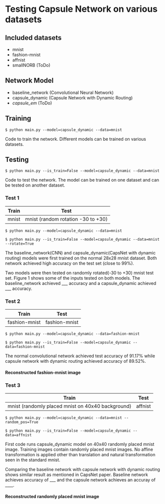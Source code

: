 # Testing Capsule Network on various datasets

## Included datasets
* mnist
* fashion-mnist
* affnist
* smallNORB (ToDo)

## Network Model
* baseline_network (Convolutional Neural Network)
* capsule_dynamic (Capsule Network with Dynamic Routing)
* *capsule_em* (ToDo)

## Training
```
$ python main.py --model=capsule_dynamic --data=mnist
```
Code to train the network. Different models can be trained on various datasets. 

## Testing
```
$ python main.py --is_train=False --model=capsule_dynamic --data=mnist
```
Code to test the network. The model can be trained on one dataset and can be tested on another dataset. 

### Test 1
| Train | Test |
| ------------- | ------------- |
| mnist  | mnist (random rotation -30 to +30) |

```
$ python main.py --model=capsule_dynamic --data=mnist
```
```
$ python main.py --is_train=False --model=capsule_dynamic --data=mnist --rotate=True
```
The baseline_network(CNN) and capsule_dynamic(CapsNet with dynamic routing) models were first trained on the normal 28x28 mnist dataset. Both network achieved high accuracy on the test set (close to 99%). 

Two models were then tested on randomly rotated(-30 to +30) mnist test set. Figure 1 shows some of the inputs tested on both models. The baseline_network achieved ___ accuracy and a capsule_dynamic achieved ___ accuracy.

### Test 2 
| Train | Test |
| ------------- | ------------- |
| fashion-mnist  | fashion-mnist |

```
$ python main.py --model=capsule_dynamic --data=fashion-mnist 
```

```
$ python main.py --is_train=False --model=capsule_dynamic --data=fashion-mnist 
```
The normal convolutional network achieved test accuracy of 91.17% while capsule network with dynamic routing achieved accuracy of 89.52%. 

#### Reconstructed fashion-mnist image


### Test 3
| Train | Test |
| ------------- | ------------- |
| mnist (randomly placed mnist on 40x40 background) | affnist |
```
$ python main.py --model=capsule_dynamic --data=mnist --random_pos=True
```
```
$ python main.py --is_train=False --model=capsule_dynamic --data=affnist
```
First code runs capsule_dynamic model on 40x40 randomly placed mnist image. Training images contain randomly placed mnist images. No affine transformation is applied other than translation and natural transformation seen in the standard mnist. 

Comparing the baseline network with capsule network with dynamic routing shows similar result as mentioned in CapsNet paper. Baseline network achieves accuracy of ___ and the capsule network achieves an accuray of ____.

#### Reconstructed randomly placed mnist image

